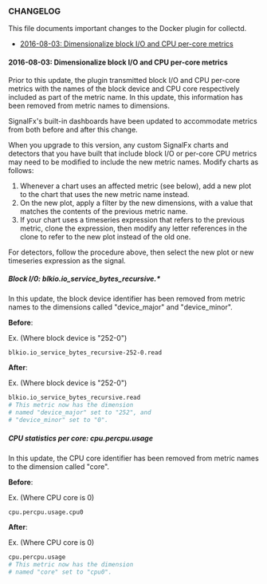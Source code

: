 ### CHANGELOG

This file documents important changes to the Docker plugin for collectd. 

- [2016-08-03: Dimensionalize block I/O and CPU per-core metrics](#2016-08-03-dimensionalize-block-i-o-and-cpu-per-core-metrics)

#### 2016-08-03: Dimensionalize block I/O and CPU per-core metrics

Prior to this update, the plugin transmitted block I/O and CPU per-core metrics
with the names of the block device and CPU core respectively included as part of
the metric name. In this update, this information has been removed from metric
names to dimensions.

SignalFx's built-in dashboards have been updated to accommodate metrics from
both before and after this change. 

When you upgrade to this version, any custom SignalFx charts and detectors that
you have built that include block I/O or per-core CPU metrics may need to be
modified to include the new metric names. Modify charts as follows: 

1. Whenever a chart uses an affected metric (see below), add a new plot to the
chart that uses the new metric name instead. 
1. On the new plot, apply a filter by the new dimensions, with a value that 
matches the contents of the previous metric name.
1. If your chart uses a timeseries expression that refers to the previous metric,
clone the expression, then modify any letter references in the clone to refer to
the new plot instead of the old one. 

For detectors, follow the procedure above, then select the new plot or new
timeseries expression as the signal. 

##### Block I/0: blkio.io_service_bytes_recursive.*

In this update, the block device identifier has been removed from metric names
to the dimensions called "device_major" and "device_minor". 

**Before**: 

Ex. (Where block device is "252-0")

``` 
blkio.io_service_bytes_recursive-252-0.read 
```

**After**:

Ex. (Where block device is "252-0") 

```Bash
blkio.io_service_bytes_recursive.read 
# This metric now has the dimension  
# named "device_major" set to "252", and  
# "device_minor" set to "0".  
```

##### CPU statistics per core: cpu.percpu.usage

In this update, the CPU core identifier has been removed from metric names to
the dimension called "core". 

**Before**:

Ex. (Where CPU core is 0)

``` 
cpu.percpu.usage.cpu0 
```

**After**: 

Ex. (Where CPU core is 0) 

```Bash 
cpu.percpu.usage 
# This metric now has the dimension  
# named "core" set to "cpu0". 
```
